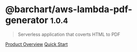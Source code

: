 # @barchart/aws-lambda-pdf-generator <small>1.0.4</small>

> Serverless application that coverts HTML to PDF

[Product Overview](/content/product_overview)
[Quick Start](/content/quick_start)